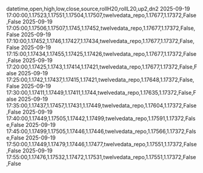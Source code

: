 datetime,open,high,low,close,source,rollH20,rollL20,up2,dn2
2025-09-19 17:00:00,1.17523,1.17551,1.17504,1.17507,twelvedata_repo,1.17677,1.17372,False,False
2025-09-19 17:05:00,1.17506,1.17507,1.1745,1.17452,twelvedata_repo,1.17677,1.17372,False,False
2025-09-19 17:10:00,1.17452,1.1746,1.17427,1.17434,twelvedata_repo,1.17677,1.17372,False,False
2025-09-19 17:15:00,1.17434,1.17455,1.17425,1.17426,twelvedata_repo,1.17677,1.17372,False,False
2025-09-19 17:20:00,1.17425,1.1743,1.17414,1.17421,twelvedata_repo,1.17677,1.17372,False,False
2025-09-19 17:25:00,1.1742,1.17437,1.17415,1.17421,twelvedata_repo,1.17648,1.17372,False,False
2025-09-19 17:30:00,1.17411,1.17449,1.17411,1.1744,twelvedata_repo,1.17635,1.17372,False,False
2025-09-19 17:35:00,1.17437,1.17457,1.17431,1.17449,twelvedata_repo,1.17604,1.17372,False,False
2025-09-19 17:40:00,1.17449,1.17505,1.17442,1.17499,twelvedata_repo,1.17591,1.17372,False,False
2025-09-19 17:45:00,1.17499,1.17505,1.17446,1.17446,twelvedata_repo,1.17566,1.17372,False,False
2025-09-19 17:50:00,1.17449,1.17479,1.17446,1.17477,twelvedata_repo,1.17551,1.17372,False,False
2025-09-19 17:55:00,1.17476,1.17532,1.17472,1.17531,twelvedata_repo,1.17551,1.17372,False,False
